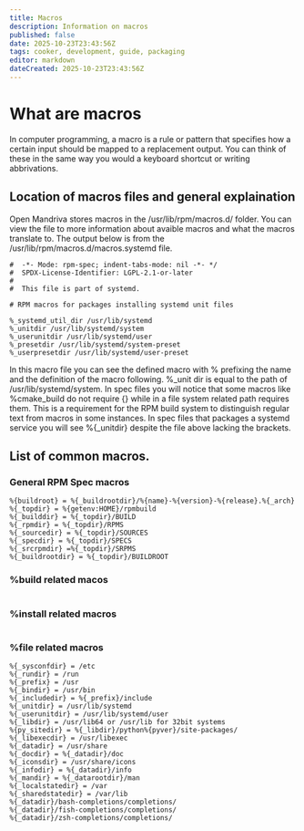 ```yaml
---
title: Macros
description: Information on macros
published: false
date: 2025-10-23T23:43:56Z
tags: cooker, development, guide, packaging
editor: markdown
dateCreated: 2025-10-23T23:43:56Z
---
```


# What are macros
In computer programming, a macro is a rule or pattern that specifies how a certain input should be mapped to a replacement output. You can think of these in the same way you would a keyboard shortcut or writing abbrivations.

## Location of macros files and general explaination
Open Mandriva stores macros in the /usr/lib/rpm/macros.d/ folder. You can view the file to more information about avaible macros and what the macros translate to. The output below is from the /usr/lib/rpm/macros.d/macros.systemd file.
```
#  -*- Mode: rpm-spec; indent-tabs-mode: nil -*- */
#  SPDX-License-Identifier: LGPL-2.1-or-later
#
#  This file is part of systemd.

# RPM macros for packages installing systemd unit files

%_systemd_util_dir /usr/lib/systemd
%_unitdir /usr/lib/systemd/system
%_userunitdir /usr/lib/systemd/user
%_presetdir /usr/lib/systemd/system-preset
%_userpresetdir /usr/lib/systemd/user-preset
```
In this macro file you can see the defined macro with % prefixing the name and the definition of the macro following. %_unit dir is equal to the path of /usr/lib/systemd/system. In spec files you will notice that some macros like %cmake_build do not require {} while in a file system related path requires them. This is a requirement for the RPM build system to distinguish regular text from macros in some instances. In spec files that packages a systemd service you will see %{_unitdir} despite the file above lacking the brackets.

## List of common macros.
### General RPM Spec macros
```
%{buildroot} = %{_buildrootdir}/%{name}-%{version}-%{release}.%{_arch}
%{_topdir} = %{getenv:HOME}/rpmbuild
%{_builddir} = %{_topdir}/BUILD
%{_rpmdir} = %{_topdir}/RPMS
%{_sourcedir} = %{_topdir}/SOURCES
%{_specdir} = %{_topdir}/SPECS
%{_srcrpmdir} =%{_topdir}/SRPMS
%{_buildrootdir} = %{_topdir}/BUILDROOT
```
### %build related macos
```
```
### %install related macros
```
```
### %file related macros
```
%{_sysconfdir} = /etc
%{_rundir} = /run
%{_prefix} = /usr
%{_bindir} = /usr/bin
%{_includedir} = %{_prefix}/include
%{_unitdir} = /usr/lib/systemd
%{_userunitdir} = /usr/lib/systemd/user
%{_libdir} = /usr/lib64 or /usr/lib for 32bit systems
%{py_sitedir} = %{_libdir}/python%{pyver}/site-packages/
%{_libexecdir} = /usr/libexec
%{_datadir} = /usr/share
%{_docdir} = %{_datadir}/doc
%{_iconsdir} = /usr/share/icons
%{_infodir} = %{_datadir}/info
%{_mandir} = %{_datarootdir}/man
%{_localstatedir} = /var
%{_sharedstatedir} = /var/lib
%{_datadir}/bash-completions/completions/
%{_datadir}/fish-completions/completions/
%{_datadir}/zsh-completions/completions/
```
